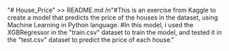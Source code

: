 "# House_Price" >> README.md
/n"#This is an exercise from Kaggle to create a model that predicts the price of the houses in the dataset, using Machine Learning in Python language.
#In this model, i used the XGBRegressor in the "train.csv" dataset to train the model, and tested it in the "test.csv" dataset to predict the price of each house."
